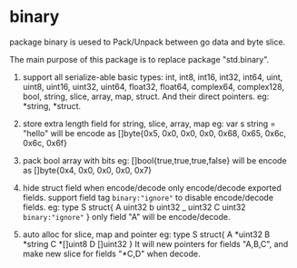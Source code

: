 # binary
  package binary is uesed to Pack/Unpack between go data and byte slice.

  The main purpose of this package is to replace package "std.binary".

  1. support all serialize-able basic types:
  int, int8, int16, int32, int64,
  uint, uint8, uint16, uint32, uint64,
  float32, float64, complex64, complex128,
  bool, string, slice, array, map, struct.
  And their direct pointers. eg: *string, *struct.

  2. store extra length field for string, slice, array, map
  eg: var s string = "hello"
  will be encode as []byte{0x5, 0x0, 0x0, 0x0, 0x68, 0x65, 0x6c, 0x6c, 0x6f}

  3. pack bool array with bits
  eg: []bool{true,true,true,false}
  will be encode as []byte{0x4, 0x0, 0x0, 0x0, 0x7}

  4. hide struct field when encode/decode
  only encode/decode exported fields.
  support field tag `binary:"ignore"` to disable encode/decode fields.
  eg: 
	type S struct{
	    A uint32
		b uint32
		_ uint32
		C uint32 `binary:"ignore"`
	}
  only field "A" will be encode/decode.

  5. auto alloc for slice, map and pointer
  eg: 
	type S struct{
	    A *uint32
		B *string
		C *[]uint8
		D []uint32
	}
  It will new pointers for fields "A,B,C",
  and make new slice for fields "*C,D" when decode.
